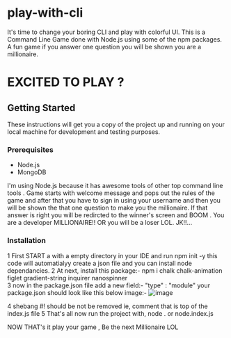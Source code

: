 # play-with-cli
It's time to change your boring CLI and play with colorful UI. This is a Command Line Game done with Node.js using some of the npm packages. A fun game if you answer one question you will be shown you are a millionaire.

# EXCITED TO PLAY ?

## Getting Started
These instructions will get you a copy of the project up and running on your local machine for development and testing purposes.
### Prerequisites
- Node.js
- MongoDB

I'm using Node.js because it has awesome tools of other top command line tools .
Game starts with welcome message and pops out the rules of the game and after that you have to sign in using your username and then you will be shown the that one question to make you the millionaire. If that answer is right you will be redircted to the winner's screen and BOOM . You are a developer MILLIONAIRE!! OR you will be a loser LOL. JK!!...
### Installation
 1 First START a with a empty directory in your IDE and run npm init -y this code will automatialyy create a json file and you can install node dependancies.
 2 At next, install this package:-  npm i chalk chalk-animation figlet gradient-string inquirer nanospinner    
 3 now in the package.json file add a new field:- "type" : "module"
your package.json should look like this below image:-
![image](https://user-images.githubusercontent.com/105366317/231995948-eed820c2-4955-462a-ae1e-a647192b621c.png)

 4 shebang #! should be not be removed ie, comment that is top of the index.js file
 5 That's all now run the project with, node . 
or node.index.js 

NOW THAT's it play your game , Be the next Millionaire LOL


